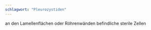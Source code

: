 ```yaml
---
schlagwort: "Pleurozystiden"
---
```

an den Lamellenflächen oder Röhrenwänden befindliche sterile Zellen

